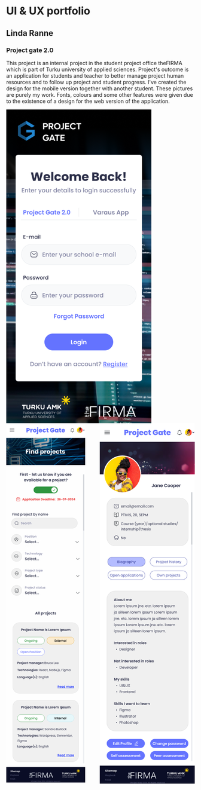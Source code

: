 # UI & UX portfolio
## Linda Ranne


### Project gate 2.0
This project is an internal project in the student project office theFIRMA which is part of Turku university of applied sciences. 
Project's outcome is an application for students and teacher to better manage project human resources and to follow up project and student progress. 
I've created the design for the mobile version together with another student. These pictures are purely my work. 
Fonts, colours and some other features were given due to the existence of a design for the web version of the application. 

<img src= "Public/PG_Sign_In.png" alt="Sign in page" width="388" heigth="840" style="float:left">
<img src= "Public/PG_Find_Projects.png" alt= "Find projects page" width="211" heigth="962" style="float:middle">
<img src= "Public/PG_Profile_Page.png" alt= "Profile page" width="254" heigth="965" style="float:right">



